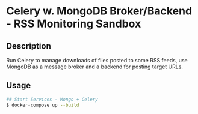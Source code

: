 # Celery w. MongoDB Broker/Backend - RSS Monitoring Sandbox

## Description
Run Celery to manage downloads of files posted to some RSS feeds, use MongoDB as a message broker and a backend for posting target URLs.

## Usage
```bash
## Start Services - Mongo + Celery
$ docker-compose up --build
```
